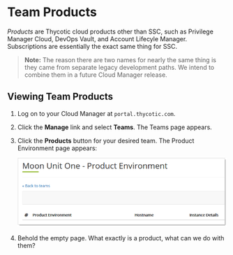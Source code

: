 [title]: # (Team Products)
[tags]: # ( Cloud Manager, Products)
[priority]: # (1000)

# Team Products

*Products* are Thycotic cloud products other than SSC, such as Privilege Manager Cloud, DevOps Vault, and Account Lifecyle Manager. Subscriptions are essentially the exact same thing for SSC.

> **Note:** The reason there are two names for nearly the same thing is they came from separate legacy development paths. We intend to combine them in a future Cloud Manager release.

## Viewing Team Products

1. Log on to your Cloud Manager at `portal.thycotic.com`.

1. Click the **Manage** link and select **Teams**. The Teams page appears.

1. Click the **Products** button for your desired team. The Product Environment page appears:

   ![image-20200821115134802](images/image-20200821115134802.png)

1. Behold the empty page. What exactly is a product, what can we do with them?


